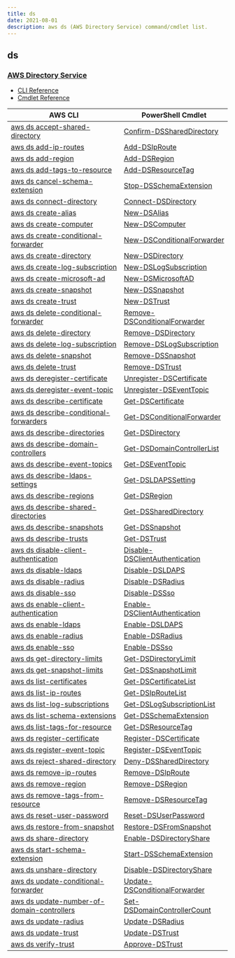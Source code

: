 ```yaml
---
title: ds
date: 2021-08-01
description: aws ds (AWS Directory Service) command/cmdlet list.
---
```


## ds

### [AWS Directory Service](https://aws.amazon.com/directoryservice/)

* [CLI Reference](https://docs.aws.amazon.com/cli/latest/reference/ds/index.html)
* [Cmdlet Reference](https://docs.aws.amazon.com/powershell/latest/reference/items/AWS_Directory_Service_cmdlets.html)

|AWS CLI|PowerShell Cmdlet|
|----|----|
|[aws ds accept-shared-directory](https://docs.aws.amazon.com/cli/latest/reference/ds/accept-shared-directory.html)|[Confirm-DSSharedDirectory](https://docs.aws.amazon.com/powershell/latest/reference/items/Confirm-DSSharedDirectory.html)|
|[aws ds add-ip-routes](https://docs.aws.amazon.com/cli/latest/reference/ds/add-ip-routes.html)|[Add-DSIpRoute](https://docs.aws.amazon.com/powershell/latest/reference/items/Add-DSIpRoute.html)|
|[aws ds add-region](https://docs.aws.amazon.com/cli/latest/reference/ds/add-region.html)|[Add-DSRegion](https://docs.aws.amazon.com/powershell/latest/reference/items/Add-DSRegion.html)|
|[aws ds add-tags-to-resource](https://docs.aws.amazon.com/cli/latest/reference/ds/add-tags-to-resource.html)|[Add-DSResourceTag](https://docs.aws.amazon.com/powershell/latest/reference/items/Add-DSResourceTag.html)|
|[aws ds cancel-schema-extension](https://docs.aws.amazon.com/cli/latest/reference/ds/cancel-schema-extension.html)|[Stop-DSSchemaExtension](https://docs.aws.amazon.com/powershell/latest/reference/items/Stop-DSSchemaExtension.html)|
|[aws ds connect-directory](https://docs.aws.amazon.com/cli/latest/reference/ds/connect-directory.html)|[Connect-DSDirectory](https://docs.aws.amazon.com/powershell/latest/reference/items/Connect-DSDirectory.html)|
|[aws ds create-alias](https://docs.aws.amazon.com/cli/latest/reference/ds/create-alias.html)|[New-DSAlias](https://docs.aws.amazon.com/powershell/latest/reference/items/New-DSAlias.html)|
|[aws ds create-computer](https://docs.aws.amazon.com/cli/latest/reference/ds/create-computer.html)|[New-DSComputer](https://docs.aws.amazon.com/powershell/latest/reference/items/New-DSComputer.html)|
|[aws ds create-conditional-forwarder](https://docs.aws.amazon.com/cli/latest/reference/ds/create-conditional-forwarder.html)|[New-DSConditionalForwarder](https://docs.aws.amazon.com/powershell/latest/reference/items/New-DSConditionalForwarder.html)|
|[aws ds create-directory](https://docs.aws.amazon.com/cli/latest/reference/ds/create-directory.html)|[New-DSDirectory](https://docs.aws.amazon.com/powershell/latest/reference/items/New-DSDirectory.html)|
|[aws ds create-log-subscription](https://docs.aws.amazon.com/cli/latest/reference/ds/create-log-subscription.html)|[New-DSLogSubscription](https://docs.aws.amazon.com/powershell/latest/reference/items/New-DSLogSubscription.html)|
|[aws ds create-microsoft-ad](https://docs.aws.amazon.com/cli/latest/reference/ds/create-microsoft-ad.html)|[New-DSMicrosoftAD](https://docs.aws.amazon.com/powershell/latest/reference/items/New-DSMicrosoftAD.html)|
|[aws ds create-snapshot](https://docs.aws.amazon.com/cli/latest/reference/ds/create-snapshot.html)|[New-DSSnapshot](https://docs.aws.amazon.com/powershell/latest/reference/items/New-DSSnapshot.html)|
|[aws ds create-trust](https://docs.aws.amazon.com/cli/latest/reference/ds/create-trust.html)|[New-DSTrust](https://docs.aws.amazon.com/powershell/latest/reference/items/New-DSTrust.html)|
|[aws ds delete-conditional-forwarder](https://docs.aws.amazon.com/cli/latest/reference/ds/delete-conditional-forwarder.html)|[Remove-DSConditionalForwarder](https://docs.aws.amazon.com/powershell/latest/reference/items/Remove-DSConditionalForwarder.html)|
|[aws ds delete-directory](https://docs.aws.amazon.com/cli/latest/reference/ds/delete-directory.html)|[Remove-DSDirectory](https://docs.aws.amazon.com/powershell/latest/reference/items/Remove-DSDirectory.html)|
|[aws ds delete-log-subscription](https://docs.aws.amazon.com/cli/latest/reference/ds/delete-log-subscription.html)|[Remove-DSLogSubscription](https://docs.aws.amazon.com/powershell/latest/reference/items/Remove-DSLogSubscription.html)|
|[aws ds delete-snapshot](https://docs.aws.amazon.com/cli/latest/reference/ds/delete-snapshot.html)|[Remove-DSSnapshot](https://docs.aws.amazon.com/powershell/latest/reference/items/Remove-DSSnapshot.html)|
|[aws ds delete-trust](https://docs.aws.amazon.com/cli/latest/reference/ds/delete-trust.html)|[Remove-DSTrust](https://docs.aws.amazon.com/powershell/latest/reference/items/Remove-DSTrust.html)|
|[aws ds deregister-certificate](https://docs.aws.amazon.com/cli/latest/reference/ds/deregister-certificate.html)|[Unregister-DSCertificate](https://docs.aws.amazon.com/powershell/latest/reference/items/Unregister-DSCertificate.html)|
|[aws ds deregister-event-topic](https://docs.aws.amazon.com/cli/latest/reference/ds/deregister-event-topic.html)|[Unregister-DSEventTopic](https://docs.aws.amazon.com/powershell/latest/reference/items/Unregister-DSEventTopic.html)|
|[aws ds describe-certificate](https://docs.aws.amazon.com/cli/latest/reference/ds/describe-certificate.html)|[Get-DSCertificate](https://docs.aws.amazon.com/powershell/latest/reference/items/Get-DSCertificate.html)|
|[aws ds describe-conditional-forwarders](https://docs.aws.amazon.com/cli/latest/reference/ds/describe-conditional-forwarders.html)|[Get-DSConditionalForwarder](https://docs.aws.amazon.com/powershell/latest/reference/items/Get-DSConditionalForwarder.html)|
|[aws ds describe-directories](https://docs.aws.amazon.com/cli/latest/reference/ds/describe-directories.html)|[Get-DSDirectory](https://docs.aws.amazon.com/powershell/latest/reference/items/Get-DSDirectory.html)|
|[aws ds describe-domain-controllers](https://docs.aws.amazon.com/cli/latest/reference/ds/describe-domain-controllers.html)|[Get-DSDomainControllerList](https://docs.aws.amazon.com/powershell/latest/reference/items/Get-DSDomainControllerList.html)|
|[aws ds describe-event-topics](https://docs.aws.amazon.com/cli/latest/reference/ds/describe-event-topics.html)|[Get-DSEventTopic](https://docs.aws.amazon.com/powershell/latest/reference/items/Get-DSEventTopic.html)|
|[aws ds describe-ldaps-settings](https://docs.aws.amazon.com/cli/latest/reference/ds/describe-ldaps-settings.html)|[Get-DSLDAPSSetting](https://docs.aws.amazon.com/powershell/latest/reference/items/Get-DSLDAPSSetting.html)|
|[aws ds describe-regions](https://docs.aws.amazon.com/cli/latest/reference/ds/describe-regions.html)|[Get-DSRegion](https://docs.aws.amazon.com/powershell/latest/reference/items/Get-DSRegion.html)|
|[aws ds describe-shared-directories](https://docs.aws.amazon.com/cli/latest/reference/ds/describe-shared-directories.html)|[Get-DSSharedDirectory](https://docs.aws.amazon.com/powershell/latest/reference/items/Get-DSSharedDirectory.html)|
|[aws ds describe-snapshots](https://docs.aws.amazon.com/cli/latest/reference/ds/describe-snapshots.html)|[Get-DSSnapshot](https://docs.aws.amazon.com/powershell/latest/reference/items/Get-DSSnapshot.html)|
|[aws ds describe-trusts](https://docs.aws.amazon.com/cli/latest/reference/ds/describe-trusts.html)|[Get-DSTrust](https://docs.aws.amazon.com/powershell/latest/reference/items/Get-DSTrust.html)|
|[aws ds disable-client-authentication](https://docs.aws.amazon.com/cli/latest/reference/ds/disable-client-authentication.html)|[Disable-DSClientAuthentication](https://docs.aws.amazon.com/powershell/latest/reference/items/Disable-DSClientAuthentication.html)|
|[aws ds disable-ldaps](https://docs.aws.amazon.com/cli/latest/reference/ds/disable-ldaps.html)|[Disable-DSLDAPS](https://docs.aws.amazon.com/powershell/latest/reference/items/Disable-DSLDAPS.html)|
|[aws ds disable-radius](https://docs.aws.amazon.com/cli/latest/reference/ds/disable-radius.html)|[Disable-DSRadius](https://docs.aws.amazon.com/powershell/latest/reference/items/Disable-DSRadius.html)|
|[aws ds disable-sso](https://docs.aws.amazon.com/cli/latest/reference/ds/disable-sso.html)|[Disable-DSSso](https://docs.aws.amazon.com/powershell/latest/reference/items/Disable-DSSso.html)|
|[aws ds enable-client-authentication](https://docs.aws.amazon.com/cli/latest/reference/ds/enable-client-authentication.html)|[Enable-DSClientAuthentication](https://docs.aws.amazon.com/powershell/latest/reference/items/Enable-DSClientAuthentication.html)|
|[aws ds enable-ldaps](https://docs.aws.amazon.com/cli/latest/reference/ds/enable-ldaps.html)|[Enable-DSLDAPS](https://docs.aws.amazon.com/powershell/latest/reference/items/Enable-DSLDAPS.html)|
|[aws ds enable-radius](https://docs.aws.amazon.com/cli/latest/reference/ds/enable-radius.html)|[Enable-DSRadius](https://docs.aws.amazon.com/powershell/latest/reference/items/Enable-DSRadius.html)|
|[aws ds enable-sso](https://docs.aws.amazon.com/cli/latest/reference/ds/enable-sso.html)|[Enable-DSSso](https://docs.aws.amazon.com/powershell/latest/reference/items/Enable-DSSso.html)|
|[aws ds get-directory-limits](https://docs.aws.amazon.com/cli/latest/reference/ds/get-directory-limits.html)|[Get-DSDirectoryLimit](https://docs.aws.amazon.com/powershell/latest/reference/items/Get-DSDirectoryLimit.html)|
|[aws ds get-snapshot-limits](https://docs.aws.amazon.com/cli/latest/reference/ds/get-snapshot-limits.html)|[Get-DSSnapshotLimit](https://docs.aws.amazon.com/powershell/latest/reference/items/Get-DSSnapshotLimit.html)|
|[aws ds list-certificates](https://docs.aws.amazon.com/cli/latest/reference/ds/list-certificates.html)|[Get-DSCertificateList](https://docs.aws.amazon.com/powershell/latest/reference/items/Get-DSCertificateList.html)|
|[aws ds list-ip-routes](https://docs.aws.amazon.com/cli/latest/reference/ds/list-ip-routes.html)|[Get-DSIpRouteList](https://docs.aws.amazon.com/powershell/latest/reference/items/Get-DSIpRouteList.html)|
|[aws ds list-log-subscriptions](https://docs.aws.amazon.com/cli/latest/reference/ds/list-log-subscriptions.html)|[Get-DSLogSubscriptionList](https://docs.aws.amazon.com/powershell/latest/reference/items/Get-DSLogSubscriptionList.html)|
|[aws ds list-schema-extensions](https://docs.aws.amazon.com/cli/latest/reference/ds/list-schema-extensions.html)|[Get-DSSchemaExtension](https://docs.aws.amazon.com/powershell/latest/reference/items/Get-DSSchemaExtension.html)|
|[aws ds list-tags-for-resource](https://docs.aws.amazon.com/cli/latest/reference/ds/list-tags-for-resource.html)|[Get-DSResourceTag](https://docs.aws.amazon.com/powershell/latest/reference/items/Get-DSResourceTag.html)|
|[aws ds register-certificate](https://docs.aws.amazon.com/cli/latest/reference/ds/register-certificate.html)|[Register-DSCertificate](https://docs.aws.amazon.com/powershell/latest/reference/items/Register-DSCertificate.html)|
|[aws ds register-event-topic](https://docs.aws.amazon.com/cli/latest/reference/ds/register-event-topic.html)|[Register-DSEventTopic](https://docs.aws.amazon.com/powershell/latest/reference/items/Register-DSEventTopic.html)|
|[aws ds reject-shared-directory](https://docs.aws.amazon.com/cli/latest/reference/ds/reject-shared-directory.html)|[Deny-DSSharedDirectory](https://docs.aws.amazon.com/powershell/latest/reference/items/Deny-DSSharedDirectory.html)|
|[aws ds remove-ip-routes](https://docs.aws.amazon.com/cli/latest/reference/ds/remove-ip-routes.html)|[Remove-DSIpRoute](https://docs.aws.amazon.com/powershell/latest/reference/items/Remove-DSIpRoute.html)|
|[aws ds remove-region](https://docs.aws.amazon.com/cli/latest/reference/ds/remove-region.html)|[Remove-DSRegion](https://docs.aws.amazon.com/powershell/latest/reference/items/Remove-DSRegion.html)|
|[aws ds remove-tags-from-resource](https://docs.aws.amazon.com/cli/latest/reference/ds/remove-tags-from-resource.html)|[Remove-DSResourceTag](https://docs.aws.amazon.com/powershell/latest/reference/items/Remove-DSResourceTag.html)|
|[aws ds reset-user-password](https://docs.aws.amazon.com/cli/latest/reference/ds/reset-user-password.html)|[Reset-DSUserPassword](https://docs.aws.amazon.com/powershell/latest/reference/items/Reset-DSUserPassword.html)|
|[aws ds restore-from-snapshot](https://docs.aws.amazon.com/cli/latest/reference/ds/restore-from-snapshot.html)|[Restore-DSFromSnapshot](https://docs.aws.amazon.com/powershell/latest/reference/items/Restore-DSFromSnapshot.html)|
|[aws ds share-directory](https://docs.aws.amazon.com/cli/latest/reference/ds/share-directory.html)|[Enable-DSDirectoryShare](https://docs.aws.amazon.com/powershell/latest/reference/items/Enable-DSDirectoryShare.html)|
|[aws ds start-schema-extension](https://docs.aws.amazon.com/cli/latest/reference/ds/start-schema-extension.html)|[Start-DSSchemaExtension](https://docs.aws.amazon.com/powershell/latest/reference/items/Start-DSSchemaExtension.html)|
|[aws ds unshare-directory](https://docs.aws.amazon.com/cli/latest/reference/ds/unshare-directory.html)|[Disable-DSDirectoryShare](https://docs.aws.amazon.com/powershell/latest/reference/items/Disable-DSDirectoryShare.html)|
|[aws ds update-conditional-forwarder](https://docs.aws.amazon.com/cli/latest/reference/ds/update-conditional-forwarder.html)|[Update-DSConditionalForwarder](https://docs.aws.amazon.com/powershell/latest/reference/items/Update-DSConditionalForwarder.html)|
|[aws ds update-number-of-domain-controllers](https://docs.aws.amazon.com/cli/latest/reference/ds/update-number-of-domain-controllers.html)|[Set-DSDomainControllerCount](https://docs.aws.amazon.com/powershell/latest/reference/items/Set-DSDomainControllerCount.html)|
|[aws ds update-radius](https://docs.aws.amazon.com/cli/latest/reference/ds/update-radius.html)|[Update-DSRadius](https://docs.aws.amazon.com/powershell/latest/reference/items/Update-DSRadius.html)|
|[aws ds update-trust](https://docs.aws.amazon.com/cli/latest/reference/ds/update-trust.html)|[Update-DSTrust](https://docs.aws.amazon.com/powershell/latest/reference/items/Update-DSTrust.html)|
|[aws ds verify-trust](https://docs.aws.amazon.com/cli/latest/reference/ds/verify-trust.html)|[Approve-DSTrust](https://docs.aws.amazon.com/powershell/latest/reference/items/Approve-DSTrust.html)|

